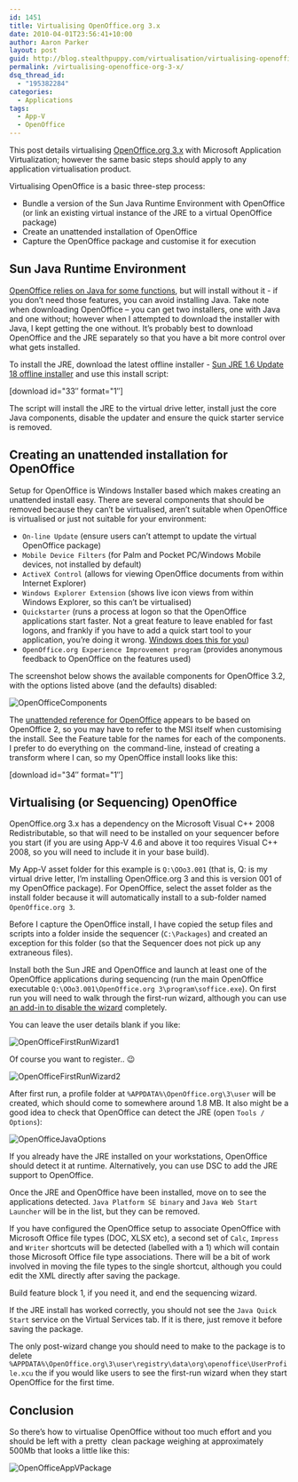 ```yaml
---
id: 1451
title: Virtualising OpenOffice.org 3.x
date: 2010-04-01T23:56:41+10:00
author: Aaron Parker
layout: post
guid: http://blog.stealthpuppy.com/virtualisation/virtualising-openoffice-org-3-x
permalink: /virtualising-openoffice-org-3-x/
dsq_thread_id:
  - "195382284"
categories:
  - Applications
tags:
  - App-V
  - OpenOffice
---
```

This post details virtualising [OpenOffice.org 3.x](http://www.openoffice.org/) with Microsoft Application Virtualization; however the same basic steps should apply to any application virtualisation product.

Virtualising OpenOffice is a basic three-step process:

  * Bundle a version of the Sun Java Runtime Environment with OpenOffice (or link an existing virtual instance of the JRE to a virtual OpenOffice package)
  * Create an unattended installation of OpenOffice
  * Capture the OpenOffice package and customise it for execution

## Sun Java Runtime Environment

[OpenOffice relies on Java for some functions](http://download.openoffice.org/common/java.html), but will install without it - if you don’t need those features, you can avoid installing Java. Take note when downloading OpenOffice – you can get two installers, one with Java and one without; however when I attempted to download the installer with Java, I kept getting the one without. It’s probably best to download OpenOffice and the JRE separately so that you have a bit more control over what gets installed.

To install the JRE, download the latest offline installer - [Sun JRE 1.6 Update 18 offline installer](http://javadl.sun.com/webapps/download/AutoDL?BundleId=37981) and use this install script:

<p class="download">
  [download id="33&#8243; format="1&#8243;]
</p>

The script will install the JRE to the virtual drive letter, install just the core Java components, disable the updater and ensure the quick starter service is removed.

## Creating an unattended installation for OpenOffice

Setup for OpenOffice is Windows Installer based which makes creating an unattended install easy. There are several components that should be removed because they can’t be virtualised, aren’t suitable when OpenOffice is virtualised or just not suitable for your environment:

  * `On-line Update` (ensure users can’t attempt to update the virtual OpenOffice package)
  * `Mobile Device Filters` (for Palm and Pocket PC/Windows Mobile devices, not installed by default)
  * `ActiveX Control` (allows for viewing OpenOffice documents from within Internet Explorer)
  * `Windows Explorer Extension` (shows live icon views from within Windows Explorer, so this can’t be virtualised)
  * `Quickstarter` (runs a process at logon so that the OpenOffice applications start faster. Not a great feature to leave enabled for fast logons, and frankly if you have to add a quick start tool to your application, you’re doing it wrong. [Windows does this for you](http://en.wikipedia.org/wiki/Prefetcher))
  * `OpenOffice.org Experience Improvement program` (provides anonymous feedback to OpenOffice on the features used)

The screenshot below shows the available components for OpenOffice 3.2, with the options listed above (and the defaults) disabled:

![OpenOfficeComponents]({{site.baseurl}}/media/2010/04/OpenOfficeComponents.png)

The [unattended reference for OpenOffice](http://wiki.services.openoffice.org/wiki/Documentation/How`Tos/Automatic`Installation`on`Windows) appears to be based on OpenOffice 2, so you may have to refer to the MSI itself when customising the install. See the Feature table for the names for each of the components. I prefer to do everything on  the command-line, instead of creating a transform where I can, so my OpenOffice install looks like this:

<p class="download">
  [download id="34&#8243; format="1&#8243;]
</p>

## Virtualising (or Sequencing) OpenOffice

OpenOffice.org 3.x has a dependency on the Microsoft Visual C++ 2008 Redistributable, so that will need to be installed on your sequencer before you start (if you are using App-V 4.6 and above it too requires Visual C++ 2008, so you will need to include it in your base build).

My App-V asset folder for this example is `Q:\OOo3.001` (that is, Q: is my virtual drive letter, I’m installing OpenOffice.org 3 and this is version 001 of my OpenOffice package). For OpenOffice, select the asset folder as the install folder because it will automatically install to a sub-folder named `OpenOffice.org 3`.

Before I capture the OpenOffice install, I have copied the setup files and scripts into a folder inside the sequencer (`C:\Packages`) and created an exception for this folder (so that the Sequencer does not pick up any extraneous files).

Install both the Sun JRE and OpenOffice and launch at least one of the OpenOffice applications during sequencing (run the main OpenOffice executable `Q:\OOo3.001\OpenOffice.org 3\program\soffice.exe`). On first run you will need to walk through the first-run wizard, although you can use [an add-in to disable the wizard](http://wiki.services.openoffice.org/wiki/Documentation/Administration`Guide/Deactivating`Registration`Wizard) completely.

You can leave the user details blank if you like:

![OpenOfficeFirstRunWizard1]({{site.baseurl}}/media/2010/04/OpenOfficeFirstRunWizard1.png)

Of course you want to register.. 😉

![OpenOfficeFirstRunWizard2]({{site.baseurl}}/media/2010/04/OpenOfficeFirstRunWizard2.png)

After first run, a profile folder at `%APPDATA%\OpenOffice.org\3\user` will be created, which should come to somewhere around 1.8 MB. It also might be a good idea to check that OpenOffice can detect the JRE (open `Tools / Options`):

![OpenOfficeJavaOptions]({{site.baseurl}}/media/2010/04/OpenOfficeJavaOptions.png)

If you already have the JRE installed on your workstations, OpenOffice should detect it at runtime. Alternatively, you can use DSC to add the JRE support to OpenOffice.

Once the JRE and OpenOffice have been installed, move on to see the applications detected. `Java Platform SE binary` and `Java Web Start Launcher` will be in the list, but they can be removed.

If you have configured the OpenOffice setup to associate OpenOffice with Microsoft Office file types (DOC, XLSX etc), a second set of `Calc`, `Impress` and `Writer` shortcuts will be detected (labelled with a 1) which will contain those Microsoft Office file type associations. There will be a bit of work involved in moving the file types to the single shortcut, although you could edit the XML directly after saving the package.

Build feature block 1, if you need it, and end the sequencing wizard.

If the JRE install has worked correctly, you should not see the `Java Quick Start` service on the Virtual Services tab. If it is there, just remove it before saving the package.

The only post-wizard change you should need to make to the package is to delete `%APPDATA%\OpenOffice.org\3\user\registry\data\org\openoffice\UserProfile.xcu` the if you would like users to see the first-run wizard when they start OpenOffice for the first time.

## Conclusion

So there’s how to virtualise OpenOffice without too much effort and you should be left with a pretty  clean package weighing at approximately 500Mb that looks a little like this:

![OpenOfficeAppVPackage]({{site.baseurl}}/media/2010/04/OpenOfficeAppVPackage.png)
